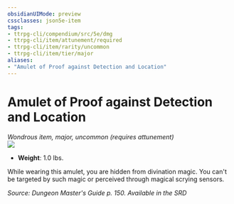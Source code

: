 ```yaml
---
obsidianUIMode: preview
cssclasses: json5e-item
tags:
- ttrpg-cli/compendium/src/5e/dmg
- ttrpg-cli/item/attunement/required
- ttrpg-cli/item/rarity/uncommon
- ttrpg-cli/item/tier/major
aliases: 
- "Amulet of Proof against Detection and Location"
---
```

# Amulet of Proof against Detection and Location
*Wondrous item, major, uncommon (requires attunement)*  
![](/3-Mechanics/CLI/Compendium/items/img/amulet-of-proof-against-detection-and-location.webp#right)

- **Weight**: 1.0 lbs.

While wearing this amulet, you are hidden from divination magic. You can't be targeted by such magic or perceived through magical scrying sensors.

*Source: Dungeon Master's Guide p. 150. Available in the <span title='Systems Reference Document (5.1)'>SRD</span>*